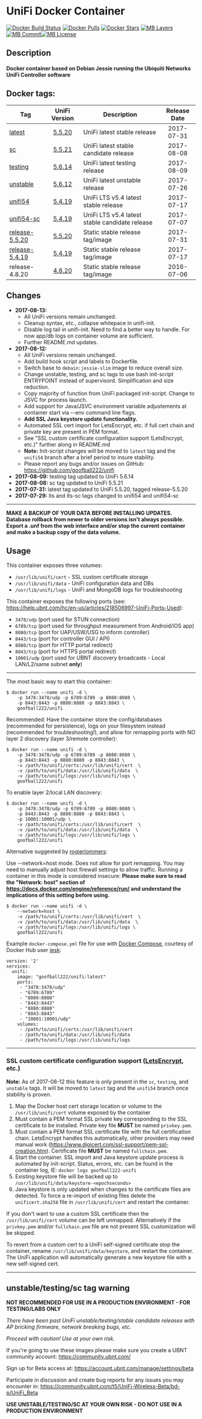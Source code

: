# UniFi Docker Container

[![Docker Build Status](https://img.shields.io/docker/build/goofball222/unifi.svg)](https://hub.docker.com/r/goofball222/unifi/) [![Docker Pulls](https://img.shields.io/docker/pulls/goofball222/unifi.svg)](https://hub.docker.com/r/goofball222/unifi/) [![Docker Stars](https://img.shields.io/docker/stars/goofball222/unifi.svg)](https://hub.docker.com/r/goofball222/unifi/) [![MB Layers](https://images.microbadger.com/badges/image/goofball222/unifi.svg)](https://microbadger.com/images/goofball222/unifi) [![MB Commit](https://images.microbadger.com/badges/commit/goofball222/unifi.svg)](https://microbadger.com/images/goofball222/unifi)[![MB License](https://images.microbadger.com/badges/license/goofball222/unifi.svg)](https://microbadger.com/images/goofball222/unifi)

## Description

#### Docker container based on Debian Jessie running the Ubiquiti Networks UniFi Controller software

## Docker tags:
| Tag | UniFi Version | Description | Release Date |
| --- | :---: | --- | :---: |
| [latest](https://github.com/goofball222/unifi/blob/master/stable/Dockerfile) | [5.5.20](https://community.ubnt.com/t5/UniFi-Updates-Blog/UniFi-5-5-20-Stable-has-been-released/ba-p/2011817) | UniFi latest stable release | 2017-07-31 |
| [sc](https://github.com/goofball222/unifi/blob/master/sc/Dockerfile) | [5.5.21](https://community.ubnt.com/t5/UniFi-Beta-Blog/UniFi-5-5-21-Stable-Candidate-has-been-released/ba-p/2021171) | UniFi latest stable candidate release | 2017-08-08 |
| [testing](https://github.com/goofball222/unifi/blob/master/testing/Dockerfile) | [5.6.14](https://community.ubnt.com/t5/UniFi-Beta-Blog/UniFi-5-6-14-Testing-has-been-released/ba-p/2022323) | UniFi latest testing release | 2017-08-09 |
| [unstable](https://github.com/goofball222/unifi/blob/master/unstable/Dockerfile) | [5.6.12](https://community.ubnt.com/t5/UniFi-Beta-Blog/UniFi-5-6-12-Unstable-has-been-released/ba-p/2005576) | UniFi latest unstable release | 2017-07-26 |
| [unifi54](https://github.com/goofball222/unifi/blob/unifi54/stable/Dockerfile) | [5.4.19](https://community.ubnt.com/t5/UniFi-Updates-Blog/UniFi-5-4-19-Stable-has-been-released/ba-p/1995714) | UniFi LTS v5.4 latest stable release | 2017-07-17 |
| [unifi54-sc](https://github.com/goofball222/unifi/blob/unifi54/sc/Dockerfile) | [5.4.19](https://community.ubnt.com/t5/UniFi-Updates-Blog/UniFi-5-4-19-Stable-Candidate-has-been-released/ba-p/1990323) | UniFi LTS v5.4 latest stable candidate release | 2017-07-07 |
| [release-5.5.20](https://github.com/goofball222/unifi/releases/tag/5.5.20) | [5.5.20](https://community.ubnt.com/t5/UniFi-Updates-Blog/UniFi-5-5-20-Stable-has-been-released/ba-p/2011817) | Static stable release tag/image | 2017-07-31 |
| [release-5.4.19](https://github.com/goofball222/unifi/releases/tag/5.4.19) | [5.4.19](https://community.ubnt.com/t5/UniFi-Updates-Blog/UniFi-5-4-19-Stable-has-been-released/ba-p/1995714) | Static stable release tag/image | 2017-07-17 |
| release-4.8.20 | [4.8.20](https://community.ubnt.com/t5/UniFi-Updates-Blog/UniFi-4-8-20-is-released/ba-p/1612634) | Static stable release tag/image | 2016-07-06 |

## Changes

* **2017-08-13:**
    * All UniFi versions remain unchanged.
    * Cleanup syntax, etc., collapse whitepace in unifi-init.
    * Disable log tail in unifi-init. Need to find a better way to handle. For now app/db logs on container volume are sufficient.
    * Further README.md updates.
* **2017-08-12:**
    * All UniFi versions remain unchanged.
    * Add build hook script and labels to Dockerfile.
    * Switch base to `debain:jessie-slim` image to reduce overall size.
    * Change unstable, testing, and sc tags to use bash init-script ENTRYPOINT instead of supervisord. Simplification and size reduction.
    * Copy majority of function from UniFi packaged init-script. Change to JSVC for process launch.
    * Add support for Java/JSVC environment variable adjustements at container start via --env command line flags.
    * **Add SSL Java keystore update functionality.**
    * Automated SSL cert import for LetsEncrypt, etc. if full cert chain and private key are present in PEM format.
    * See "SSL custom certificate configuration support (LetsEncrypt, etc.)" further along in README.md
    * **Note:** Init-script changes will be moved to `latest` tag and the `unifi54` branch after a brief period to insure stability.
    * Please report any bugs and/or issues on GitHub: https://github.com/goofball222/unifi
* **2017-08-09:** testing tag updated to UniFi 5.6.14
* **2017-08-08:** sc tag updated to UniFi 5.5.21
* **2017-07-31:** latest tag updated to UniFi 5.5.20, tagged release-5.5.20
* **2017-07-29:** lts and lts-sc tags changed to unifi54 and unifi54-sc

---

**MAKE A BACKUP OF YOUR DATA BEFORE INSTALLING UPDATES.**
**Database rollback from newer to older versions isn't always possible.**
**Export a .unf from the web interface and/or stop the current container and make a backup copy of the data volume.**


## Usage

This container exposes three volumes:
* `/usr/lib/unifi/cert` - SSL custom certificate storage
* `/usr/lib/unifi/data` - UniFi configuration data and DBs
* `/usr/lib/unifi/logs` - UniFi and MongoDB logs for troubleshooting

This container exposes the following ports (see: https://help.ubnt.com/hc/en-us/articles/218506997-UniFi-Ports-Used):
* `3478/udp` (port used for STUN connection)
* `6789/tcp` (port used for throughput measurement from Android/iOS app)
* `8080/tcp` (port for UAP/USW/USG to inform controller)
* `8443/tcp` (port for controller GUI / API)
* `8880/tcp` (port for HTTP portal redirect)
* `8843/tcp` (port for HTTPS portal redirect)
* `10001/udp` (port used for UBNT discovery broadcasts - Local LAN/L2/same subnet **only**)

---

The most basic way to start this container:

```
$ docker run --name unifi -d \
	-p 3478:3478/udp -p 6789:6789 -p 8080:8080 \
	-p 8443:8443 -p 8880:8880 -p 8843:8843 \
	goofball222/unifi
```


Recommended:
Have the container store the config/databases (recommended for persistence), logs on your filesystem instead (recommended for troubleshooting!), and allow for remapping ports with NO layer 2 discovery (layer 3/remote controller):

```
$ docker run --name unifi -d \
	-p 3478:3478/udp -p 6789:6789 -p 8080:8080 \
	-p 8443:8443 -p 8880:8880 -p 8843:8843 \
	-v /path/to/unifi/certs:/usr/lib/unifi/cert  \
	-v /path/to/unifi/data:/usr/lib/unifi/data  \
	-v /path/to/unifi/logs:/usr/lib/unifi/logs \
	goofball222/unifi
```


To enable layer 2/local LAN discovery:

```
$ docker run --name unifi -d \
	-p 3478:3478/udp -p 6789:6789 -p 8080:8080 \
	-p 8443:8443 -p 8880:8880 -p 8843:8843 \
	-p 10001:10001/udp \
	-v /path/to/unifi/certs:/usr/lib/unifi/cert  \
	-v /path/to/unifi/data:/usr/lib/unifi/data  \
	-v /path/to/unifi/logs:/usr/lib/unifi/logs \
	goofball222/unifi
```


Alternative suggested by [rogierlommers](https://hub.docker.com/r/rogierlommers/): 

Use --network=host mode. Does not allow for port remapping. You may need to manually adjust host firewall settings to allow traffic. Running a container in this mode is considered insecure:
**Please make sure to read the "Network: host" section of https://docs.docker.com/engine/reference/run/ and understand the implications of this setting before using.**

```
$ docker run --name unifi -d \
	--network=host \
	-v /path/to/unifi/certs:/usr/lib/unifi/cert  \
	-v /path/to/unifi/data:/usr/lib/unifi/data  \
	-v /path/to/unifi/logs:/usr/lib/unifi/logs \
	goofball222/unifi
```


Example `docker-compose.yml` file for use with [Docker Compose](https://docs.docker.com/compose/), courtesy of Docker Hub user [jesk](https://hub.docker.com/r/jesk/):

```
version: '2'
services:
  unifi:
    image: "goofball222/unifi:latest"
    ports:
     - "3478:3478/udp"
     - "6789:6789"
     - "8080:8080"
     - "8443:8443"
     - "8880:8880"
     - "8843:8843"
     - "10001:10001/udp"
    volumes:
     - /path/to/unifi/certs:/usr/lib/unifi/cert
     - /path/to/unifi/data:/usr/lib/unifi/data
     - /path/to/unifi/logs:/usr/lib/unifi/logs
```

---

### SSL custom certificate configuration support ([LetsEncrypt](https://letsencrypt.org/), etc.)

**Note:** As of 2017-08-12 this feature is only present in the `sc`, `testing`, and `unstable` tags. It will be moved to `latest` tag and the `unifi54` branch once stability is proven.

1. Map the Docker host cert storage location or volume to the `/usr/lib/unifi/cert` volume exposed by the container
2. Must contain a PEM format SSL private key corresponding to the SSL certificate to be installed.
Private key file **MUST** be named `privkey.pem`. 
3. Must contain a PEM format SSL certificate file with the full certification chain. LetsEncrypt handles this automatically, other providers may need manual work (https://www.digicert.com/ssl-support/pem-ssl-creation.htm).
Certificate file **MUST** be named `fullchain.pem`.
4. Start the container. SSL import and Java keystore update process is automated by init-script. Status, errors, etc. can be found in the container log, IE: `docker logs goofball222-unifi`
5. Existing keystore file will be backed up to  `/usr/lib/unifi/data/keystore-<epochseconds>`
6. Java keystore is only updated when changes to the certificate files are detected. To force a re-import of existing files delete the `unificert.sha256` file in `/usr/lib/unifi/cert` and restart the container.

If you don't want to use a custom SSL certificate then the `/usr/lib/unifi/cert` volume can be left unmapped. Alternatively if the `privkey.pem` and/or `fullchain.pem` file are not present SSL customization will be skipped.

To revert from a custom cert to a UniFi self-signed certificate stop the container, rename `/usr/lib/unifi/data/keystore`, and restart the container. The UniFi application will automatically generate a new keystore file with a new self-signed cert.

---


## unstable/testing/sc tag warning

**NOT RECOMMENDED FOR USE IN A PRODUCTION ENVIRONMENT - FOR TESTING/LABS ONLY**

_There have been past UniFi unstable/testing/stable candidate releases with AP bricking firmware, network breaking bugs, etc._

_Proceed with caution! Use at your own risk._

If you're going to use these images please make sure you create a UBNT community account:
https://community.ubnt.com/

Sign up for Beta access at:
https://account.ubnt.com/manage/settings/beta

Participate in discussion and create bug reports for any issues you may encounter in:
https://community.ubnt.com/t5/UniFi-Wireless-Beta/bd-p/UniFi_Beta

**USE UNSTABLE/TESTING/SC AT YOUR OWN RISK - DO NOT USE IN A PRODUCTION ENVIRONMENT**

[//]: # (Licensed under the Apache 2.0 license)
[//]: # (Copyright 2017 The Goofball - goofball222@gmail.com)
